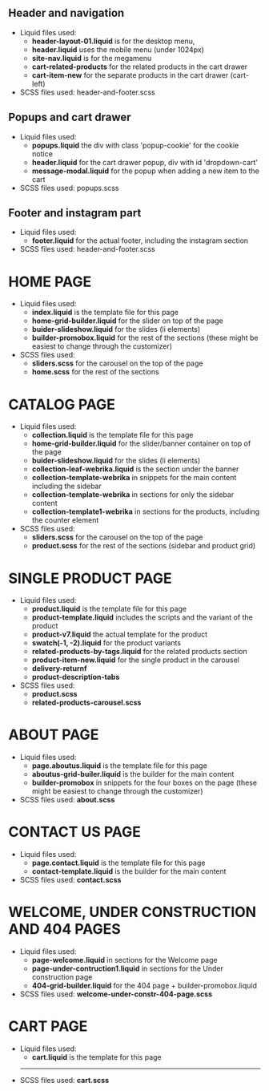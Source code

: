 ## Header and navigation
* Liquid files used: 
    * **header-layout-01.liquid** is for the desktop menu, 
    * **header.liquid** uses the mobile menu (under 1024px)
    * **site-nav.liquid** is for the megamenu
    * **cart-related-products** for the related products in the cart drawer
    * **cart-item-new** for the separate products in the cart drawer (cart-left)
* SCSS files used: header-and-footer.scss

## Popups and cart drawer
* Liquid files used: 
    * **popups.liquid** the div with class 'popup-cookie' for the cookie notice
    * **header.liquid** for the cart drawer popup, div with id 'dropdown-cart'
    * **message-modal.liquid** for the popup when adding a new item to the cart
* SCSS files used: popups.scss

## Footer and instagram part
* Liquid files used: 
    * **footer.liquid** for the actual footer, including the instagram section
* SCSS files used: header-and-footer.scss


# HOME PAGE
* Liquid files used:
    * **index.liquid** is the template file for this page
    * **home-grid-builder.liquid** for the slider on top of the page
    * **buider-slideshow.liquid** for the slides (li elements)
    * **builder-promobox.liquid** for the rest of the sections (these might be easiest to change through the customizer)
* SCSS files used:
    * **sliders.scss** for the carousel on the top of the page
    * **home.scss** for the rest of the sections


# CATALOG PAGE
* Liquid files used:
    * **collection.liquid** is the template file for this page
    * **home-grid-builder.liquid** for the slider/banner container on top of the page
    * **buider-slideshow.liquid** for the slides (li elements)
    * **collection-leaf-webrika.liquid** is the section under the banner
    * **collection-template-webrika** in snippets for the main content including the sidebar
    * **collection-template-webrika** in sections for only the sidebar content
    * **collection-template1-webrika** in sections for the products, including the counter element
* SCSS files used:
    * **sliders.scss** for the carousel on the top of the page
    * **product.scss** for the rest of the sections (sidebar and product grid)


# SINGLE PRODUCT PAGE
* Liquid files used: 
    * **product.liquid** is the template file for this page
    * **product-template.liquid** includes the scripts and the variant of the product
    * **product-v7.liquid** the actual template for the product
    * **swatch(-1, -2).liquid** for the product variants
    * **related-products-by-tags.liquid** for the related products section
    * **product-item-new.liquid** for the single product in the carousel
    * **delivery-returnf**
    * **product-description-tabs**
* SCSS files used: 
    * **product.scss**
    * **related-products-carousel.scss**

# ABOUT PAGE
* Liquid files used:
    * **page.aboutus.liquid** is the template file for this page
    * **aboutus-grid-builer.liquid** is the builder for the main content
    * **builder-promobox** in snippets for the four boxes on the page (these might be easiest to change through the customizer)
* SCSS files used: **about.scss**

# CONTACT US PAGE 
* Liquid files used:
    * **page.contact.liquid** is the template file for this page
    * **contact-template.liquid** is the builder for the main content
* SCSS files used: **contact.scss**

# WELCOME, UNDER CONSTRUCTION AND 404 PAGES
* Liquid files used:
    * **page-welcome.liquid** in sections for the Welcome page
    * **page-under-contruction1.liquid** in sections for the Under construction page
    * **404-grid-builder.liquid** for the 404 page + builder-promobox.liquid
* SCSS files used: **welcome-under-constr-404-page.scss**

# CART PAGE
* Liquid files used:
    * **cart.liquid** is the template for this page
    * **
* SCSS files used: **cart.scss**